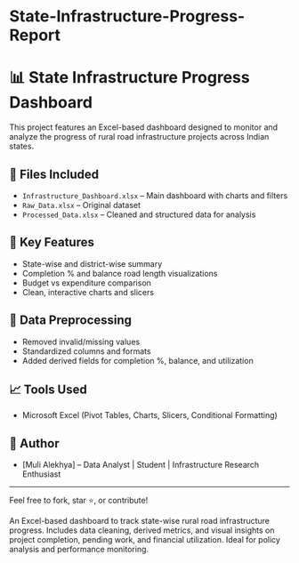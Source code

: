 # State-Infrastructure-Progress-Report
# 📊 State Infrastructure Progress Dashboard

This project features an Excel-based dashboard designed to monitor and analyze the progress of rural road infrastructure projects across Indian states.

## 📁 Files Included
- `Infrastructure_Dashboard.xlsx` – Main dashboard with charts and filters
- `Raw_Data.xlsx` – Original dataset
- `Processed_Data.xlsx` – Cleaned and structured data for analysis

## 📌 Key Features
- State-wise and district-wise summary
- Completion % and balance road length visualizations
- Budget vs expenditure comparison
- Clean, interactive charts and slicers

## 🔧 Data Preprocessing
- Removed invalid/missing values
- Standardized columns and formats
- Added derived fields for completion %, balance, and utilization

## 📈 Tools Used
- Microsoft Excel (Pivot Tables, Charts, Slicers, Conditional Formatting)

## 👤 Author
- [Muli Alekhya] – Data Analyst | Student | Infrastructure Research Enthusiast

---

Feel free to fork, star ⭐, or contribute!

An Excel-based dashboard to track state-wise rural road infrastructure progress. Includes data cleaning, derived metrics, and visual insights on project completion, pending work, and financial utilization. Ideal for policy analysis and performance monitoring.

